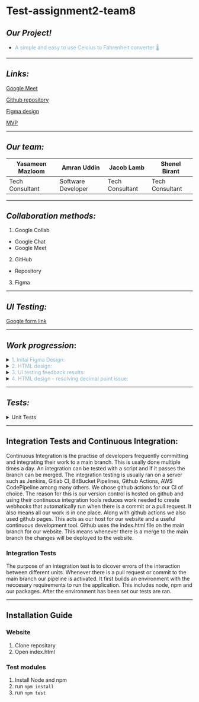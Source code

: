 # Test-assignment2-team8

## *Our Project!*

- <span style="color:#8AB6CF"> A simple and easy to use Celcius to Fahrenheit converter 🌡️</span>


---

## *Links:*



[Google Meet](https://meet.google.com/qxf-kbsj-znp)

[Github repository](https://github.com/adaapp/Test-assignment2-team8.git)

[Figma design](https://www.figma.com/files/project/30171167/Team-project?fuid=969893282186065214)

[MVP](https://adaapp.github.io/Test-assignment2-team8/)

---

## *Our team:*

| Yasameen Mazloom       | Amran Uddin             | Jacob Lamb        | Shenel Birant        |
| --- | --- | --- | --- |
| Tech Consultant | Software Developer | Tech Consultant | Tech Consultant |

---

## *Collaboration methods:*

1. Google Collab

- Google Chat
- Google Meet

2. GitHub

- Repository

3. Figma

---

## *UI Testing:*

[Google form link](https://docs.google.com/forms/d/e/1FAIpQLSfqpiod4m_Z1JBSGb7LWIiLfEhIUTyJAI6mxz_O1ht1hF9H-g/viewform?vc=0&c=0&w=1&flr=0&gxids=7628)

---

## *Work progression*:

<details>
     <summary><span style="color:#8AB6CF">1. Inital Figma Design:</span></summary>
 

![image](https://user-images.githubusercontent.com/79174597/116712507-d4e27c00-a9cb-11eb-8f31-f2d3e620d40b.png "Original design for Celsius to Fahrenheit converter via Figma")


</details>
<details>
    <summary><span style="color:#8AB6CF">2. HTML design:</span></summary>

![image](https://user-images.githubusercontent.com/79174597/116699471-85954f00-a9bd-11eb-8c31-cda79b4af314.png "Live Celsius to Fahrenheit converter via index.html")


</details>
<details>
    <summary><span style="color:#8AB6CF">3. UI testing feedback results:</span></summary>

Question:
![image](https://user-images.githubusercontent.com/79174597/116716333-8931d180-a9cf-11eb-9820-aae41792bb17.png)

Answer:

![image](https://user-images.githubusercontent.com/79174597/116712021-52f25300-a9cb-11eb-81ec-4f26bafd53e1.png)

28.6% of responses would like to use the converter if it used the blue colour design, this was shown within our form and was the most popular response. For this reason we have decided to improve our design and tailor to the needs of our users. We used the exact HEX from the Figma design on our Google form and then used the most popular HEX in our code providing consistency throughout.

</details>
<details>
    <summary><span style="color:#8AB6CF">4. HTML design - resolving decimal point issue:</span></summary>

![image](https://user-images.githubusercontent.com/79174597/116718345-c5fec800-a9d1-11eb-8eaa-860e1990406c.png)

As you can see above the input does not take decimal point values, to make this more user friendly we decided to allow the user to input values up to 2 decimal points 

![image](https://user-images.githubusercontent.com/79174597/116718860-563d0d00-a9d2-11eb-9603-37c51469a617.png)

Now the user can not add values such as 70.234 Celsius to find the Fahrenheit value, however up to 2 decimal place values can be includes as shown in the Fahrenheit to Celsius converter 

</details>

---

## *Tests:*
<details>

 <summary>Unit Tests</summary>

Smoke test - 5+5 = 10 - initial check to see that test are working

There are 2 describe blocks one testing cel to far and one testing far to cel

1. Once we call function check to see if output returns a number

2. Checks function with pre-defined values e.g. 0 Celsius gives 32 Fahrenheit - This test includes 3 assertions

3. Makes sure an error is returned when the function is empty with no input/parameter

4. Makes sure an error is returned when the function is NaN e.g. user has inputted a string

These 4 tests (as described above) are refactored for the next describe block and testing function: Fahrenheit to Celsius
</details>

---
## Integration Tests and Continuous Integration:

Continuous Integration is the practise of developers frequently committing and integrating their work to a main branch. This is usally done multiple times a day. An integration can be tested with a script and if it passes the branch can be merged. The integration testing is usually ran on a server such as Jenkins, Gitlab CI, BitBucket Pipelines, Github Actions, AWS CodePipeline among many others. We chose github actions for our CI of choice. The reason for this is our version control is hosted on github and using their continuous integration tools reduces work needed to create webhooks that automatically run when there is a commit or a pull request. It also means all our work is in one place. Along with github actions we also used github pages. This acts as our host for our website and a useful continuous development tool. Github uses the index.html file on the main branch for our website. This means whenever there is a merge to the main branch the changes will be deployed to the website. 

### Integration Tests
The purpose of an integration test is to dicover errors of the interaction between different units.
Whenever there is a pull request or commit to the main branch our pipeline is activated. It first builds an environment with the neccesary requirements to run the application. This includes node, npm and our packages. After the environment has been set our tests are ran.

---
## Installation Guide
### Website

1. Clone repositary
2. Open index.html

### Test modules
1. Install Node and npm
2. run `npm install`
3. run  `npm test`
